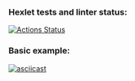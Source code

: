 ### Hexlet tests and linter status:
[![Actions Status](https://github.com/temir988/python-project-50/workflows/hexlet-check/badge.svg)](https://github.com/temir988/python-project-50/actions)

### Basic example:
[![asciicast](https://asciinema.org/a/FMHmLRpZqh4XuAil2MPTFXZAp.svg)](https://asciinema.org/a/FMHmLRpZqh4XuAil2MPTFXZAp)